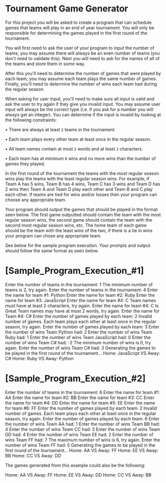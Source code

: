 # Tournament Game Generator

For this project you will be asked to create a program that can schedule games that teams will play in an end of year 
tournament. You will only be responsible for determining the games played in the first round of the tournament.

You will first need to ask the user of your program to input the number of teams; you may assume there will always be 
an even number of teams (you don't need to validate this). Next you will need to ask for the names of all of the teams 
and store them in some way.

After this you'll need to determine the number of games that were played by each team; you may assume each team plays 
the same number of games. Finally, you'll need to determine the number of wins each team had during the regular season.

When asking for user input, you'll need to make sure all input is valid and ask the user to try again if they give you 
invalid input. You may assume user input will always be the correct type (i.e. if you ask for a number you will always 
get an integer). You can determine if the input is invalid by looking at the following constraints:

 • There are always at least `2` teams in the tournament.

 • Each team plays every other team at least once in the regular season.

 • All team names contain at most `2` words and at least `2` characters.

 • Each team has at minimum `0` wins and no more wins than the number of games they played.

In the first round of the tournament the teams with the most regular season wins play the teams with the least regular 
season wins. For example, if Team A has 5 wins, Team B has 4 wins, Team C has 3 wins and Team D has 2 wins then Team A 
and Team D play each other and Team B and C play each other. If teams are tied for wins and/or losses then your program 
can choose any appropriate team.

Your program should output the games that should be played in the format seen below. The first game outputted should 
contain the team with the most regular season wins, the second game should contain the team with the second most regular 
season wins, etc. The home team of each game should be the team with the least wins of the two, if there is a tie in wins 
your program can chose any appropriate team.

See below for the sample program execution. Your prompts and output should follow the same format as seen below.

# [Sample_Program_Execution_#1]
Enter the number of teams in the tournament: 1
The minimum number of teams is 2, try again.
Enter the number of teams in the tournament: 4
Enter the name for team #1: Python
Enter the name for team #2: Ruby
Enter the name for team #3: JavaScript
Enter the name for team #4: C
Team names must have at least 2 characters, try again.
Enter the name for team #4: C Is Great
Team names may have at most 2 words, try again.
Enter the name for Team #4: C#
Enter the number of games played by each team: 2
Invalid number of games. Each team plays each other at least once in the regular season, try again.
Enter the number of games played by each team: 3
Enter the number of wins Team Python had: 2 
Enter the number of wins Team Ruby had: 1 
Enter the number of wins Team JavaScript had: 0 
Enter the number of wins Team C# had: -2
The minimum number of wins is 0, try again.
Enter the number of wins Team C# had: 3
Generating the games to be played in the first round of the tournament...
Home: JavaScript VS Away: C#
Home: Ruby VS Away: Python

# [Sample_Program_Execution_#2]
Enter the number of teams in the tournament: 6
Enter the name for team #1: AA
Enter the name for team #2: BB
Enter the name for team #3: CC
Enter the name for team #4: DD
Enter the name for team #5: EE
Enter the name for team #6: FF
Enter the number of games played by each team: 2
Invalid number of games. Each team plays each other at least once in the regular season, try again.
Enter the number of games played by each team: 6
Enter the number of wins Team AA had: 1 
Enter the number of wins Team BB had: 4 
Enter the number of wins Team CC had: 3 
Enter the number of wins Team DD had: 4 
Enter the number of wins Team EE had: 2 
Enter the number of wins Team FF had: 7 
The maximum number of wins is 6, try again.
Enter the number of wins Team FF had: 5 
Generating the games to be played in the first round of the tournament...
Home: AA VS Away: FF
Home: EE VS Away: BB
Home: CC VS Away: DD

The games generated from this example could also be the following:

Home: AA VS Away: FF
Home: EE VS Away: DD
Home: CC VS Away: BB